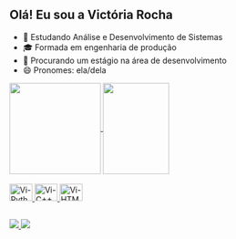 ## Olá! Eu sou a Victória Rocha

- 🌱 Estudando Análise e Desenvolvimento de Sistemas
- 🎓 Formada em engenharia de produção
- 👯 Procurando um estágio na área de desenvolvimento 
- 😄 Pronomes: ela/dela

<div>
<a href="https://github.com/vicotirah">
<img height="160em" align="center" src="https://github-readme-stats.vercel.app/api?username=vicotirah&show_icons=true&theme=dracula&include_all_commits=true&count_private=true&rank_icon=github"/>
<img height="160em" width=48% align="center" src="https://github-readme-stats.vercel.app/api/top-langs/?username=vicotirah&layout=compact&langs_count=16&theme=dracula"/>
</div>
  
<div style="display: in line block"><br>
<img aling="center" alt="Vi-Python" height="30" width="40" src="https://cdn.jsdelivr.net/gh/devicons/devicon@latest/icons/python/python-original.svg"/>
<img aling="center" alt="Vi-C++" height="30" width="40" src="https://cdn.jsdelivr.net/gh/devicons/devicon@latest/icons/cplusplus/cplusplus-plain.svg"/>
<img aling="center" alt="Vi-HTML" height="30" width="40" src="https://cdn.jsdelivr.net/gh/devicons/devicon@latest/icons/html5/html5-original.svg"/>

</div>

##

<div>
<a href="https://www.linkedin.com/in/vict%C3%B3ria-rocha-98b372163/" target="blank"><img src= "https://img.shields.io/badge/LinkedIn-0077B5?style=for-the-badge&logo=linkedin&logoColor=white">
<a href= target="blank"><img src="https://img.shields.io/badge/Gmail-D14836?style=for-the-badge&logo=gmail&logoColor=white">





  
</div>
